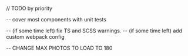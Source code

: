 // TODO by priority

-- cover most components with unit tests

-- (if some time left) fix TS and SCSS warnings.
-- (if some time left) add custom webpack config

-- CHANGE MAX PHOTOS TO LOAD TO 180
